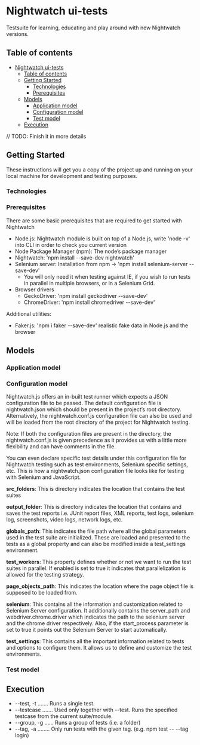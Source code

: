 # Nightwatch ui-tests

Testsuite for learning, educating and play around with new Nightwatch versions.

## Table of contents

- [Nightwatch ui-tests](#nightwatch-ui-tests)
  - [Table of contents](#table-of-contents)
  - [Getting Started](#getting-started)
    - [Technologies](#technologies)
    - [Prerequisites](#prerequisites)
  - [Models](#models)
    - [Application model](#application-model)
    - [Configuration model](#configuration-model)
    - [Test model](#test-model)
  - [Execution](#execution)

// TODO: Finish it in more details

## Getting Started

These instructions will get you a copy of the project up and running on your local machine for development and testing purposes.

### Technologies

### Prerequisites

There are some basic prerequisites that are required to get started with Nightwatch

* Node.js: Nightwatch module is built on top of a Node.js, write 'node -v' into CLI in order to check you current version
* Node Package Manager (npm): The node’s package manager 
* Nightwatch: 'npm install --save-dev nightwatch'
* Selenium server: Installation from npm -> 'npm install selenium-server --save-dev'
  * You will only need it when testing against IE, if you wish to run tests in parallel in multiple browsers, or in a Selenium Grid. 
* Browser drivers
  * GeckoDriver:  'npm install geckodriver --save-dev'
  * ChromeDriver:  'npm install chromedriver --save-dev'

Additional utilities:
* Faker.js: 'npm i faker --save-dev' realistic fake data in Node.js and the browser
## Models

### Application model

### Configuration model

Nightwatch.js offers an in-built test runner which expects a JSON configuration file to be passed. The default configuration file is nightwatch.json which should be present in the project’s root directory. Alternatively, the nightwatch.conf.js configuration file can also be used and will be loaded from the root directory of the project for Nightwatch testing.

Note: If both the configuration files are present in the directory, the nightwatch.conf.js is given precedence as it provides us with a little more flexibility and can have comments in the file.

You can even declare specific test details under this configuration file for Nightwatch testing such as test environments, Selenium specific settings, etc. This is how a nightwatch.json configuration file looks like for testing with Selenium and JavaScript.


**src_folders**: This is directory indicates the location that contains the test suites

**output_folder**: This is directory indicates the location that contains and saves the test reports i.e. JUnit report files, XML reports, test logs, selenium log, screenshots, video logs, network logs, etc.

**globals_path**: This indicates the file path where all the global parameters used in the test suite are initialized. These are loaded and presented to the tests as a global property and can also be modified inside a test_settings environment.

**test_workers**: This property defines whether or not we want to run the test suites in parallel. If enabled is set to true it indicates that parallelization is allowed for the testing strategy.

**page_objects_path**: This indicates the location where the page object file is supposed to be loaded from.

**selenium**: This contains all the information and customization related to Selenium Server configuration. It additionally contains the server_path and webdriver.chrome.driver which indicates the path to the selenium server and the chrome driver respectively. Also, if the start_process parameter is set to true it points out the Selenium Server to start automatically.

**test_settings**: This contains all the important information related to tests and options to configure them. It allows us to define and customize the test environments.

### Test model

## Execution

* --test, -t ....... Runs a single test.
* --testcase ....... Used only together with --test. Runs the specified testcase from the current suite/module. 
* --group, -g ...... Runs a group of tests (i.e. a folder)
* --tag, -a ........ Only run tests with the given tag. (e.g. npm test -- --tag login)
  
